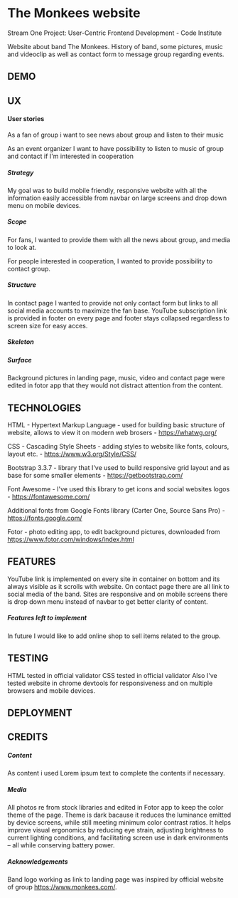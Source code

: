 # The Monkees website

Stream One Project: User-Centric Frontend Development - Code Institute

Website about band The Monkees. History of band, some pictures, music and videoclip as well as contact form to message group regarding events. 

## DEMO



## UX

#### User stories

As a fan of group i want to see news about group and listen to their music

As an event organizer I want to have possibility to listen to music of group and contact if I'm interested in cooperation  

##### Strategy

My goal was to build mobile friendly, responsive website with all the information easily accessible from navbar on large screens and drop down menu on mobile devices.

##### Scope

For fans, I wanted to provide them with all the news about group, and media to look at.

For people interested in cooperation, I wanted to provide possibility to contact group.

##### Structure

In contact page I wanted to provide not only contact form but links to all social media accounts to maximize the fan base. YouTube subscription link is provided in footer on every page  and footer stays collapsed regardless to screen size for easy acces.

##### Skeleton



##### Surface

Background pictures in landing page, music, video and contact page were edited in fotor app that they would not distract attention from the content.

## TECHNOLOGIES

HTML - Hypertext Markup Language - used for building basic structure of website, allows to view it on modern web brosers - https://whatwg.org/

CSS - Cascading Style Sheets - adding styles to website like fonts, colours, layout etc. - https://www.w3.org/Style/CSS/

Bootstrap 3.3.7 - library that I've used to build responsive grid layout and as base for some smaller elements - https://getbootstrap.com/

Font Awesome - I've used this library to get icons and social websites logos - https://fontawesome.com/

Additional fonts from Google Fonts library (Carter One, Source Sans Pro) - https://fonts.google.com/

Fotor - photo editing app, to edit background pictures, downloaded from https://www.fotor.com/windows/index.html

## FEATURES

YouTube link is implemented on every site in container on bottom and its always visible as it scrolls with website. On contact page there are all link to social media of the band. Sites are responsive and on mobile screens there is drop down menu instead of navbar to get better clarity of content.

##### Features left to implement

In future I would like to add online shop to sell items related to the group.

## TESTING

HTML tested in official validator
CSS tested in official validator
Also I've tested website in chrome devtools for responsiveness and on multiple browsers and mobile devices. 

## DEPLOYMENT

## CREDITS

##### Content

As content i used Lorem ipsum text to complete the contents if necessary. 

##### Media

All photos re from stock libraries and edited in Fotor app to keep the color theme of the page. Theme is dark bacause it reduces the luminance emitted by device screens, while still meeting minimum color contrast ratios. It helps improve visual ergonomics by reducing eye strain, adjusting brightness to current lighting conditions, and facilitating screen use in dark environments – all while conserving battery power.

##### Acknowledgements

Band logo working as link to landing page was inspired by official website of group https://www.monkees.com/.






